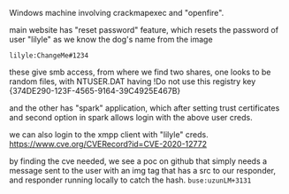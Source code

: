 Windows machine involving crackmapexec and "openfire".

main website has "reset password" feature, which resets the password of user "lilyle" as we know
the dog's name from the image

`lilyle:ChangeMe#1234`

these give smb access, from where we find two shares, one looks to be random files, with NTUSER.DAT having
!Do not use this registry key
{374DE290-123F-4565-9164-39C4925E467B}

and the other has "spark" application, which after setting trust certificates and second option in spark 
allows login with the above user creds.

we can also login to the xmpp client with "lilyle" creds.
https://www.cve.org/CVERecord?id=CVE-2020-12772 

by finding the cve needed, we see a poc on github that simply needs a message sent to the user with an img tag
that has a src to our responder, and responder running locally to catch the hash.
`buse:uzunLM+3131`